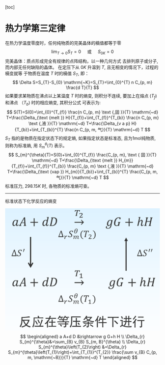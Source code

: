 [toc]

# 热力学第三定律

在热力学温度零度时，任何纯物质的完美晶体的樀值都等于零
$$
\lim _{T \rightarrow 0} S_{T}=0 \quad \text { 或 } \quad S_{0 K}=0
$$
完美晶体：质点形成完全有规律的点阵结构，以一种几何方式 去排列原子或分子, 而内部无任何缺陷的晶体。
在定压下从 $0 K$ 升温到 $T$, 且无相变的情况下，过程的樀变就等 于物质在温度 $T$ 时的樀值 $S_{T}$, 即：
$$
\Delta S=S_{T}-S_{0} \mathrm{~K}=S_{T}=\int_{0}^{T} n C_{p, m} \frac{d T}{T}
$$
如果要求某物质在沸点以上某温度 $T$ 时的熵变, 则积分不连续, 要加上在熔点 $\left(T_{f}\right)$ 和沸点 $\left.（ T_{b}\right)$ 时的相应熵变, 其积分公式 可表示为:
$$
S(T)=S(0)+\int_{0}^{T_{f}} \frac{n C_{p, m} \text {,固 }}{T} \mathrm{~d} T+\frac{\Delta_{\text {melt }} H}{T_{f}}+\int_{T_{f}}^{T_{b}} \frac{n C_{p, m} \text {,液 }}{T} \mathrm{~d} T+\frac{\Delta_{v a p} H}{T_{b}}+\int_{T_{b}}^{T} \frac{n C_{p, m, 气}}{T} \mathrm{~d} T
$$
$S_{T}$ 指的是物质在指定状态下的规定熵, 如果指定状态是标准态, 且为1mol纯物质, 则称为标准熵, 用 $S_{m}^{\theta}(T)$ 表示。
$$
S_{m}^{\theta}(T)=S(0)+\int_{0}^{T_{f}} \frac{C_{p, m}, \text { 固 }}{T} \mathrm{~d} T+\frac{\Delta_{\text {melt }} H_{m}}{T_{f}}+\int_{T_{f}}^{T_{b}} \frac{C_{p, m} \text {,液 }}{T} \mathrm{~d} T+\frac{\Delta_{\text {vap }} H_{m}}{T_{b}}+\int_{T_{b}}^{T} \frac{C_{p, m, 气}}{T} \mathrm{~d} T
$$
标准压力, $298.15 K$ 时, 各物质的标准熵可查。

---

标准状态下化学反应的熵变

![image-20211015111621414](image/image-20211015111621414.png)
$$
\begin{aligned}
a A+d D &\rightarrow g G+h H \\
\Delta_{r} S_{m}^{\theta}&=\sum_{B} v_{B} S_{m, B}^{\theta} \\
\Delta_{r} S_{m}^{\theta}\left(T_{2}\right) &=\Delta_{r} S_{m}^{\theta}\left(T_{1}\right)+\int_{T_{1}}^{T_{2}} \frac{\sum v_{B} C_{p, m, \mathrm{~B}}}{T} \mathrm{~d} T
\end{aligned}
$$
